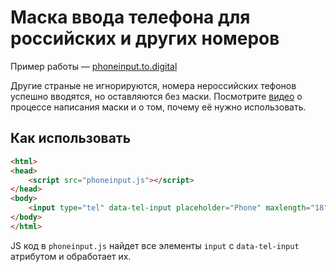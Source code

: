 # Маска ввода телефона для российских и других номеров

Пример работы — [phoneinput.to.digital](phoneinput.to.digital)

Другие страные не игнорируются, номера нероссийских тефонов успешно вводятся, но оставляются без маски. Посмотрите [видео](https://www.youtube.com/watch?v=Lxj_v5z0xRE) о процессе написания маски и о том, почему её нужно использовать.

## Как использовать

```html
<html>
<head>
    <script src="phoneinput.js"></script>
</head>
<body>
    <input type="tel" data-tel-input placeholder="Phone" maxlength="18" />
</body>
</html>
```

JS код в `phoneinput.js` найдет все элементы `input` с `data-tel-input` атрибутом и обработает их.
